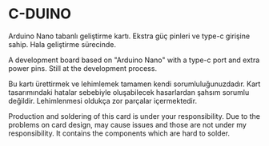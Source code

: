 # C-DUINO
Arduino Nano tabanlı geliştirme kartı. Ekstra güç pinleri ve type-c girişine sahip. Hala geliştirme sürecinde.  

A development board based on "Arduino Nano" with a type-c port and extra power pins. Still at the development process.

Bu kartı ürettirmek ve lehimlemek tamamen kendi sorumluluğunuzdadır. 
Kart tasarımındaki hatalar sebebiyle oluşabilecek hasarlardan şahsım sorumlu değildir.
Lehimlenmesi oldukça zor parçalar içermektedir. 

Production and soldering of this card is under your responsibility. 
Due to the problems on card design, may cause issues and those are not under my responsibility.
It contains the components which are hard to solder. 

